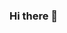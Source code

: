 ### Hi there 👋

<!--
**vanzilar/Vanzilar** is a ✨ _special_ ✨ repository because its `README.md` (this file) appears on your GitHub profile.

Here are some ideas to get you started:

- 🔭 I’m currently working on many projects off github.
- 🌱 I’m currently learning QFT and Qubit style computing.
- 👯 I’m looking to collaborate on unsure, I tend to be too busy to work :( 
- 🤔 I’m looking for help with Quantum Computing.
- 💬 Ask me about Midi, Java, MFi, SMAF, QM, Chemistry, Japanese.
- 📫 How to reach me: www.purplepaul.com
- 😄 Pronouns: they/them/he/him
- ⚡ Fun fact: 納豆は大好きです。
-->
